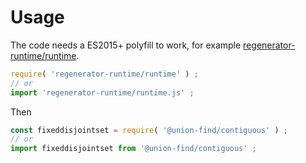 # Usage
The code needs a ES2015+ polyfill to work, for example
[regenerator-runtime/runtime](https://babeljs.io/docs/usage/polyfill).
```js
require( 'regenerator-runtime/runtime' ) ;
// or
import 'regenerator-runtime/runtime.js' ;
```

Then
```js
const fixeddisjointset = require( '@union-find/contiguous' ) ;
// or
import fixeddisjointset from '@union-find/contiguous' ;
```
